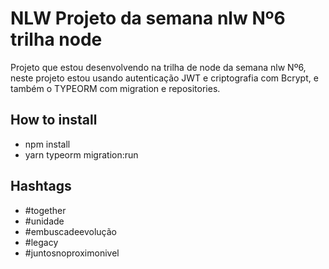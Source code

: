 # NLW Projeto da semana nlw Nº6 trilha node

Projeto que estou desenvolvendo na trilha de node da semana nlw Nº6, neste projeto estou usando
autenticação JWT e criptografia com Bcrypt, e também o TYPEORM com migration e
repositories.

## How to install

- npm install
- yarn typeorm migration:run

## Hashtags

- #together
- #unidade
- #embuscadeevolução
- #legacy
- #juntosnoproximonivel
